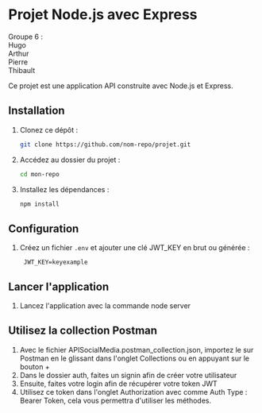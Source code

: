  # Projet Node.js avec Express 

 
Groupe 6 :   
Hugo   
Arthur    
Pierre   
Thibault   


  
Ce projet est une application API construite avec Node.js et Express.

## Installation

1. Clonez ce dépôt :
   ```sh
   git clone https://github.com/nom-repo/projet.git
   ```

2. Accédez au dossier du projet :
   ```sh
   cd mon-repo
   ```

3. Installez les dépendances :
   ```sh
   npm install
   ```

## Configuration

1. Créez un fichier `.env` et ajouter une clé JWT_KEY en brut ou générée :
   ```env
    JWT_KEY=keyexample
   ```

## Lancer l'application

1. Lancez l'application avec la commande node server

## Utilisez la collection Postman

1. Avec le fichier APISocialMedia.postman_collection.json, importez le sur Postman en le glissant dans l'onglet Collections ou en appuyant sur le bouton + 
2. Dans le dossier auth, faites un signin afin de créer votre utilisateur
3. Ensuite, faites votre login afin de récupérer votre token JWT
4. Utilisez ce token dans l'onglet Authorization avec comme Auth Type : Bearer Token, cela vous permettra d'utiliser les méthodes.


